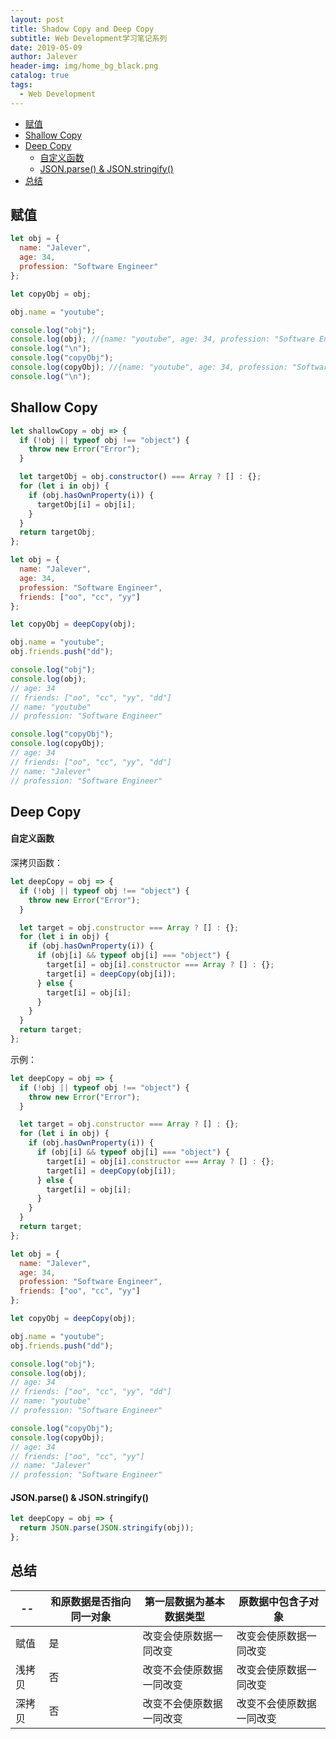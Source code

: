 ```yaml
---
layout: post
title: Shadow Copy and Deep Copy
subtitle: Web Development学习笔记系列
date: 2019-05-09
author: Jalever
header-img: img/home_bg_black.png
catalog: true
tags:
  - Web Development
---
```


- [赋值](#%E8%B5%8B%E5%80%BC)
- [Shallow Copy](#shallow-copy)
- [Deep Copy](#deep-copy)
    - [自定义函数](#%E8%87%AA%E5%AE%9A%E4%B9%89%E5%87%BD%E6%95%B0)
    - [JSON.parse() & JSON.stringify()](#jsonparse--jsonstringify)
- [总结](#%E6%80%BB%E7%BB%93)

## 赋值

```javascript
let obj = {
  name: "Jalever",
  age: 34,
  profession: "Software Engineer"
};

let copyObj = obj;

obj.name = "youtube";

console.log("obj");
console.log(obj); //{name: "youtube", age: 34, profession: "Software Engineer"}
console.log("\n");
console.log("copyObj");
console.log(copyObj); //{name: "youtube", age: 34, profession: "Software Engineer"}
console.log("\n");
```

## Shallow Copy

```javascript
let shallowCopy = obj => {
  if (!obj || typeof obj !== "object") {
    throw new Error("Error");
  }

  let targetObj = obj.constructor() === Array ? [] : {};
  for (let i in obj) {
    if (obj.hasOwnProperty(i)) {
      targetObj[i] = obj[i];
    }
  }
  return targetObj;
};

let obj = {
  name: "Jalever",
  age: 34,
  profession: "Software Engineer",
  friends: ["oo", "cc", "yy"]
};

let copyObj = deepCopy(obj);

obj.name = "youtube";
obj.friends.push("dd");

console.log("obj");
console.log(obj);
// age: 34
// friends: ["oo", "cc", "yy", "dd"]
// name: "youtube"
// profession: "Software Engineer"

console.log("copyObj");
console.log(copyObj);
// age: 34
// friends: ["oo", "cc", "yy", "dd"]
// name: "Jalever"
// profession: "Software Engineer"
```

## Deep Copy

#### 自定义函数

深拷贝函数：

```javascript
let deepCopy = obj => {
  if (!obj || typeof obj !== "object") {
    throw new Error("Error");
  }

  let target = obj.constructor === Array ? [] : {};
  for (let i in obj) {
    if (obj.hasOwnProperty(i)) {
      if (obj[i] && typeof obj[i] === "object") {
        target[i] = obj[i].constructor === Array ? [] : {};
        target[i] = deepCopy(obj[i]);
      } else {
        target[i] = obj[i];
      }
    }
  }
  return target;
};
```

示例：

```javascript
let deepCopy = obj => {
  if (!obj || typeof obj !== "object") {
    throw new Error("Error");
  }

  let target = obj.constructor === Array ? [] : {};
  for (let i in obj) {
    if (obj.hasOwnProperty(i)) {
      if (obj[i] && typeof obj[i] === "object") {
        target[i] = obj[i].constructor === Array ? [] : {};
        target[i] = deepCopy(obj[i]);
      } else {
        target[i] = obj[i];
      }
    }
  }
  return target;
};

let obj = {
  name: "Jalever",
  age: 34,
  profession: "Software Engineer",
  friends: ["oo", "cc", "yy"]
};

let copyObj = deepCopy(obj);

obj.name = "youtube";
obj.friends.push("dd");

console.log("obj");
console.log(obj);
// age: 34
// friends: ["oo", "cc", "yy", "dd"]
// name: "youtube"
// profession: "Software Engineer"

console.log("copyObj");
console.log(copyObj);
// age: 34
// friends: ["oo", "cc", "yy"]
// name: "Jalever"
// profession: "Software Engineer"
```

#### JSON.parse() & JSON.stringify()

```js
let deepCopy = obj => {
  return JSON.parse(JSON.stringify(obj));
};
```

## 总结

| --     | 和原数据是否指向同一对象 | 第一层数据为基本数据类型 | 原数据中包含子对象|
| --- | --- | --- | --- |
| 赋值   | 是      | 改变会使原数据一同改变   | 改变会使原数据一同改变 |
| 浅拷贝 | 否       | 改变不会使原数据一同改变 | 改变会使原数据一同改变 |
| 深拷贝 | 否       | 改变不会使原数据一同改变 | 改变不会使原数据一同改变 |
